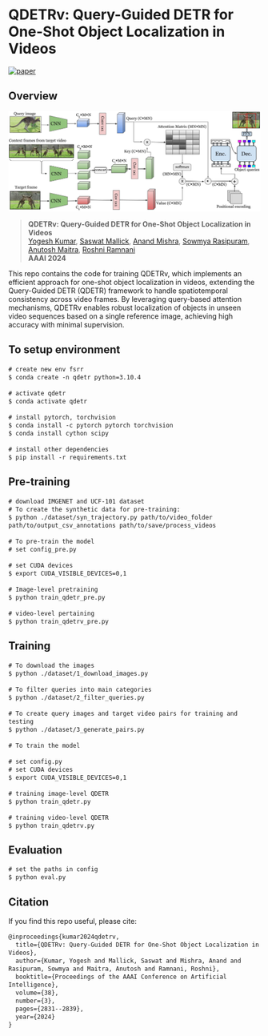 # QDETRv: Query-Guided DETR for One-Shot Object Localization in Videos

[![paper](https://img.shields.io/badge/paper-aaai2024-cyan)](https://anandmishra22.github.io/files/Kumar-AAAI24.pdf)

## Overview
<p align="center">
    <img src="assets/method_teaser.jpg" width="700px"/>
</p>

> **QDETRv: Query-Guided DETR for One-Shot Object Localization in Videos**<br>
> [Yogesh Kumar](https://yogesh-iitj.github.io/), 
[Saswat Mallick](https://scholar.google.com/citations?hl=en&user=Sq9hlQQAAAAJ), 
[Anand Mishra](https://anandmishra22.github.io/), 
[Sowmya Rasipuram](https://scholar.google.co.in/citations?user=c0nyUPcAAAAJ&hl=en),
[Anutosh Maitra](https://dblp.org/pid/78/424.html), 
[Roshni Ramnani](https://scholar.google.com/citations?user=DThywGgAAAAJ&hl=en) <br>
> **AAAI 2024**

This repo contains the code for training QDETRv, which implements an efficient approach for one-shot object localization in videos, extending the Query-Guided DETR (QDETR) framework to handle spatiotemporal consistency across video frames. By leveraging query-based attention mechanisms, QDETRv enables robust localization of objects in unseen video sequences based on a single reference image, achieving high accuracy with minimal supervision. 

## To setup environment
```
# create new env fsrr
$ conda create -n qdetr python=3.10.4

# activate qdetr
$ conda activate qdetr

# install pytorch, torchvision
$ conda install -c pytorch pytorch torchvision
$ conda install cython scipy

# install other dependencies
$ pip install -r requirements.txt
```

## Pre-training
```
# download IMGENET and UCF-101 dataset
# To create the synthetic data for pre-training:
$ python ./dataset/syn_trajectory.py path/to/video_folder path/to/output_csv_annotations path/to/save/process_videos

# To pre-train the model
# set config_pre.py

# set CUDA devices
$ export CUDA_VISIBLE_DEVICES=0,1

# Image-level pretraining
$ python train_qdetr_pre.py

# video-level pertaining
$ python train_qdetrv_pre.py
```
## Training 
```
# To download the images
$ python ./dataset/1_download_images.py

# To filter queries into main categories
$ python ./dataset/2_filter_queries.py

# To create query images and target video pairs for training and testing
$ python ./dataset/3_generate_pairs.py

# To train the model

# set config.py
# set CUDA devices
$ export CUDA_VISIBLE_DEVICES=0,1

# training image-level QDETR
$ python train_qdetr.py

# training video-level QDETR
$ python train_qdetrv.py
```
## Evaluation
```
# set the paths in config
$ python eval.py 
```

## Citation
If you find this repo useful, please cite:
```
@inproceedings{kumar2024qdetrv,
  title={QDETRv: Query-Guided DETR for One-Shot Object Localization in Videos},
  author={Kumar, Yogesh and Mallick, Saswat and Mishra, Anand and Rasipuram, Sowmya and Maitra, Anutosh and Ramnani, Roshni},
  booktitle={Proceedings of the AAAI Conference on Artificial Intelligence},
  volume={38},
  number={3},
  pages={2831--2839},
  year={2024}
}
```